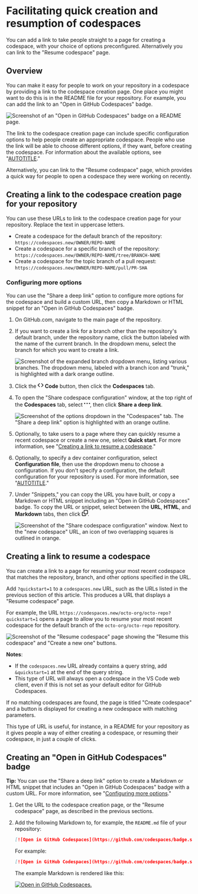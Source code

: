 # Facilitating quick creation and resumption of codespaces

You can add a link to take people straight to a page for creating a codespace, with your choice of options preconfigured. Alternatively you can link to the "Resume codespace" page.

## Overview

You can make it easy for people to work on your repository in a codespace by providing a link to the codespace creation page. One place you might want to do this is in the README file for your repository. For example, you can add the link to an "Open in GitHub Codespaces" badge.

![Screenshot of an "Open in GitHub Codespaces" badge on a README page.](/assets/images/help/codespaces/codespaces-badge-on-readme.png)

The link to the codespace creation page can include specific configuration options to help people create an appropriate codespace. People who use the link will be able to choose different options, if they want, before creating the codespace. For information about the available options, see "[AUTOTITLE](/codespaces/developing-in-a-codespace/creating-a-codespace-for-a-repository#creating-a-codespace-for-a-repository)."

Alternatively, you can link to the "Resume codespace" page, which provides a quick way for people to open a codespace they were working on recently.

## Creating a link to the codespace creation page for your repository

You can use these URLs to link to the codespace creation page for your repository. Replace the text in uppercase letters.

- Create a codespace for the default branch of the repository:
  `https://codespaces.new/OWNER/REPO-NAME`
- Create a codespace for a specific branch of the repository:
  `https://codespaces.new/OWNER/REPO-NAME/tree/BRANCH-NAME`
- Create a codespace for the topic branch of a pull request:
  `https://codespaces.new/OWNER/REPO-NAME/pull/PR-SHA`

### Configuring more options

You can use the "Share a deep link" option to configure more options for the codespace and build a custom URL, then copy a Markdown or HTML snippet for an "Open in GitHub Codespaces" badge.

1. On GitHub.com, navigate to the main page of the repository.
1. If you want to create a link for a branch other than the repository's default branch, under the repository name, click the button labeled with the name of the current branch. In the dropdown menu, select the branch for which you want to create a link.

   ![Screenshot of the expanded branch dropdown menu, listing various branches. The dropdown menu, labeled with a branch icon and "trunk," is highlighted with a dark orange outline.](/assets/images/help/codespaces/branch-drop-down.png)

1. Click the **<svg version="1.1" width="16" height="16" viewBox="0 0 16 16" class="octicon octicon-code" aria-hidden="true"><path d="m11.28 3.22 4.25 4.25a.75.75 0 0 1 0 1.06l-4.25 4.25a.749.749 0 0 1-1.275-.326.749.749 0 0 1 .215-.734L13.94 8l-3.72-3.72a.749.749 0 0 1 .326-1.275.749.749 0 0 1 .734.215Zm-6.56 0a.751.751 0 0 1 1.042.018.751.751 0 0 1 .018 1.042L2.06 8l3.72 3.72a.749.749 0 0 1-.326 1.275.749.749 0 0 1-.734-.215L.47 8.53a.75.75 0 0 1 0-1.06Z"></path></svg> Code** button, then click the **Codespaces** tab.
1. To open the "Share codespace configuration" window, at the top right of the **Codespaces** tab, select <svg version="1.1" width="16" height="16" viewBox="0 0 16 16" class="octicon octicon-kebab-horizontal" aria-label="Codespace repository configuration" role="img"><path d="M8 9a1.5 1.5 0 1 0 0-3 1.5 1.5 0 0 0 0 3ZM1.5 9a1.5 1.5 0 1 0 0-3 1.5 1.5 0 0 0 0 3Zm13 0a1.5 1.5 0 1 0 0-3 1.5 1.5 0 0 0 0 3Z"></path></svg>, then click **Share a deep link**.

   ![Screenshot of the options dropdown in the "Codespaces" tab. The "Share a deep link" option is highlighted with an orange outline.](/assets/images/help/codespaces/share-deep-link.png)

1. Optionally, to take users to a page where they can quickly resume a recent codespace or create a new one, select **Quick start**. For more information, see "[Creating a link to resume a codespace](#creating-a-link-to-resume-a-codespace)."
1. Optionally, to specify a dev container configuration, select **Configuration file**, then use the dropdown menu to choose a configuration. If you don't specify a configuration, the default configuration for your repository is used. For more information, see "[AUTOTITLE](/codespaces/setting-up-your-project-for-codespaces/adding-a-dev-container-configuration/introduction-to-dev-containers)."
1. Under "Snippets," you can copy the URL you have built, or copy a Markdown or HTML snippet including an "Open in GitHub Codespaces" badge. To copy the URL or snippet, select between the **URL**, **HTML**, and **Markdown** tabs, then click <svg version="1.1" width="16" height="16" viewBox="0 0 16 16" class="octicon octicon-copy" aria-label="Copy text to the system clipboard" role="img"><path d="M0 6.75C0 5.784.784 5 1.75 5h1.5a.75.75 0 0 1 0 1.5h-1.5a.25.25 0 0 0-.25.25v7.5c0 .138.112.25.25.25h7.5a.25.25 0 0 0 .25-.25v-1.5a.75.75 0 0 1 1.5 0v1.5A1.75 1.75 0 0 1 9.25 16h-7.5A1.75 1.75 0 0 1 0 14.25Z"></path><path d="M5 1.75C5 .784 5.784 0 6.75 0h7.5C15.216 0 16 .784 16 1.75v7.5A1.75 1.75 0 0 1 14.25 11h-7.5A1.75 1.75 0 0 1 5 9.25Zm1.75-.25a.25.25 0 0 0-.25.25v7.5c0 .138.112.25.25.25h7.5a.25.25 0 0 0 .25-.25v-7.5a.25.25 0 0 0-.25-.25Z"></path></svg>.

   ![Screenshot of the "Share codespace configuration" window. Next to the "new codespace" URL, an icon of two overlapping squares is outlined in orange.](/assets/images/help/codespaces/copy-codespace-url.png)

## Creating a link to resume a codespace

You can create a link to a page for resuming your most recent codespace that matches the repository, branch, and other options specified in the URL.

Add `?quickstart=1` to a `codespaces.new` URL, such as the URLs listed in the previous section of this article. This produces a URL that displays a "Resume codespace" page.

For example, the URL `https://codespaces.new/octo-org/octo-repo?quickstart=1` opens a page to allow you to resume your most recent codespace for the default branch of the `octo-org/octo-repo` repository.

![Screenshot of the "Resume codespace" page showing the "Resume this codespace" and "Create a new one" buttons.](/assets/images/help/codespaces/resume-codespace.png)

<div class="ghd-spotlight ghd-spotlight-note border rounded-1 my-3 p-3 f5 color-border-accent-emphasis color-bg-accent">

**Notes**:

- If the `codespaces.new` URL already contains a query string, add `&quickstart=1` at the end of the query string.
- This type of URL will always open a codespace in the VS Code web client, even if this is not set as your default editor for GitHub Codespaces.

</div>

If no matching codespaces are found, the page is titled "Create codespace" and a button is displayed for creating a new codespace with matching parameters.

This type of URL is useful, for instance, in a README for your repository as it gives people a way of either creating a codespace, or resuming their codespace, in just a couple of clicks.

## Creating an "Open in GitHub Codespaces" badge

<div class="ghd-spotlight ghd-spotlight-tip border rounded-1 my-3 p-3 f5 color-border-accent-emphasis color-bg-accent">

**Tip:** You can use the "Share a deep link" option to create a Markdown or HTML snippet that includes an "Open in GitHub Codespaces" badge with a custom URL. For more information, see "[Configuring more options](#configuring-more-options)."

</div>

1. Get the URL to the codespace creation page, or the "Resume codespace" page, as described in the previous sections.
1. Add the following Markdown to, for example, the `README.md` file of your repository:

   ```markdown copy
   [![Open in GitHub Codespaces](https://github.com/codespaces/badge.svg)](URL)
   ```

   For example:

   ```markdown
   [![Open in GitHub Codespaces](https://github.com/codespaces/badge.svg)](https://codespaces.new/github/docs)
   ```

   The example Markdown is rendered like this:

   [![Open in GitHub Codespaces.](https://github.com/codespaces/badge.svg)](https://codespaces.new/github/docs)
